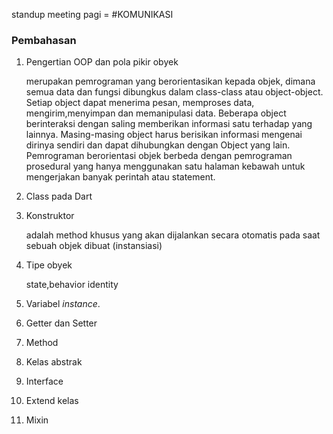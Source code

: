 standup meeting pagi = #KOMUNIKASI


### Pembahasan

1. Pengertian OOP dan pola pikir obyek

    merupakan pemrograman yang berorientasikan kepada objek, dimana semua data dan fungsi dibungkus dalam class-class atau object-object. Setiap object dapat menerima pesan, memproses data, mengirim,menyimpan dan memanipulasi data. Beberapa object berinteraksi dengan saling memberikan informasi satu terhadap yang lainnya.
    Masing-masing object harus berisikan informasi mengenai dirinya sendiri dan dapat dihubungkan dengan Object yang lain. Pemrograman     berorientasi objek berbeda dengan pemrograman prosedural yang hanya menggunakan satu halaman kebawah untuk mengerjakan banyak perintah atau statement. 
    
    
2. Class pada Dart

  

3. Konstruktor

     adalah method khusus yang akan dijalankan secara otomatis pada saat sebuah objek dibuat (instansiasi)

4. Tipe obyek

    state,behavior identity

5. Variabel *instance*.

6. Getter dan Setter

7. Method

8. Kelas abstrak
9. Interface
10. Extend kelas
11. Mixin

